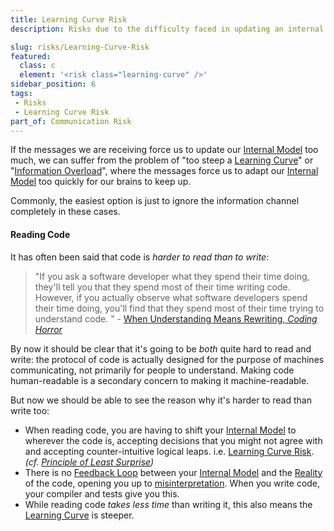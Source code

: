 ```yaml
---
title: Learning Curve Risk
description: Risks due to the difficulty faced in updating an internal model.

slug: risks/Learning-Curve-Risk
featured: 
  class: c
  element: '<risk class="learning-curve" />'
sidebar_position: 6
tags:
 - Risks
 - Learning Curve Risk
part_of: Communication Risk
---
```


<RiskIntro fm={frontMatter} />

If the messages we are receiving force us to update our [Internal Model](/thinking/Glossary.md#internal-model) too much, we can suffer from the problem of "too steep a [Learning Curve](https://en.wikipedia.org/wiki/Learning_curve)" or "[Information Overload](https://en.wikipedia.org/wiki/Information_overload)", where the messages force us to adapt our [Internal Model](/thinking/Glossary.md#internal-model) too quickly for our brains to keep up.  

Commonly, the easiest option is just to ignore the information channel completely in these cases.

#### Reading Code

It has often been said that code is _harder to read than to write_:  

> "If you ask a software developer what they spend their time doing, they'll tell you that they spend most of their time writing code.  However, if you actually observe what software developers spend their time doing, you'll find that they spend most of their time trying to understand code. " -  [When Understanding Means Rewriting, _Coding Horror_](https://blog.codinghorror.com/when-understanding-means-rewriting/)

By now it should be clear that it's going to be _both_ quite hard to read and write:  the protocol of code is actually designed for the purpose of machines communicating, not primarily for people to understand.  Making code human-readable is a secondary concern to making it machine-readable.

But now we should be able to see the reason why it's harder to read than write too: 
 
 - When reading code, you are having to shift your [Internal Model](/thinking/Glossary.md#internal-model) to wherever the code is, accepting decisions that you might not agree with and accepting counter-intuitive logical leaps.  i.e. [Learning Curve Risk](/tags/Learning-Curve-Risk). _(cf. [Principle of Least Surprise](https://en.wikipedia.org/wiki/Principle_of_least_astonishment))_
 - There is no [Feedback Loop](/thinking/Glossary.md#feedback-loop) between your [Internal Model](/thinking/Glossary.md#internal-model) and the [Reality](/tags/Meeting-Reality) of the code, opening you up to [misinterpretation](Communication-Risk.md#misinterpretation).  When you write code, your compiler and tests give you this.
 - While reading code _takes less time_ than writing it, this also means the [Learning Curve](/tags/Learning-Curve-Risk) is steeper.